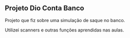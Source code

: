 ## Projeto Dio Conta Banco

Projeto que fiz sobre uma simulação de saque no banco.

Utilizei scanners e outras funções aprendidas nas aulas.
